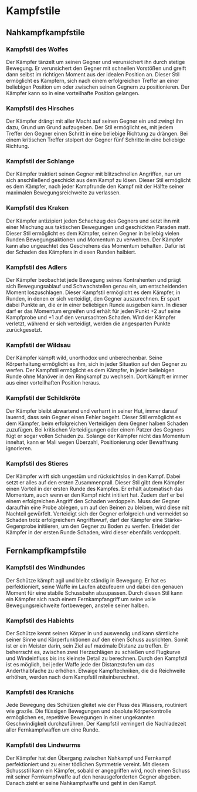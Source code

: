 # Kampfstile

## Nahkampfkampfstile

### Kampfstil des Wolfes

Der Kämpfer tänzelt um seinen Gegner und verunsichert ihn durch stetige Bewegung. Er verunsichert den Gegner mit schnellen Vorstößen und greift dann selbst im richtigen Moment aus der idealen Position an. Dieser Stil ermöglicht es Kämpfern, sich nach einem erfolgreichen Treffer an einer beliebigen Position um oder zwischen seinen Gegnern zu positionieren. Der Kämpfer kann so in eine vorteilhafte Position gelangen.

### Kampfstil des Hirsches

Der Kämpfer drängt mit aller Macht auf seinen Gegner ein und zwingt ihn dazu, Grund um Grund aufzugeben. Der Stil ermöglicht es, mit jedem Treffer den Gegner einen Schritt in eine beliebige Richtung zu drängen. Bei einem kritischen Treffer stolpert der Gegner fünf Schritte in eine beliebige Richtung.

### Kampfstil der Schlange

Der Kämpfer traktiert seinen Gegner mit blitzschnellen Angriffen, nur um sich anschließend geschickt aus dem Kampf zu lösen. Dieser Stil ermöglicht es dem Kämpfer, nach jeder Kampfrunde den Kampf mit der Hälfte seiner maximalen Bewegungsreichweite zu verlassen.

### Kampfstil des Kraken

Der Kämpfer antizipiert jeden Schachzug des Gegners und setzt ihn mit einer Mischung aus taktischen Bewegungen und geschickten Paraden matt. Dieser Stil ermöglicht es dem Kämpfer, seinen Gegner in beliebig vielen Runden Bewegungsaktionen und Momentum zu verwehren. Der Kämpfer kann also ungeachtet des Geschehens das Momentum behalten. Dafür ist der Schaden des Kämpfers in diesen Runden halbiert.

### Kampfstil des Adlers

Der Kämpfer beobachtet jede Bewegung seines Kontrahenten und prägt sich Bewegungsablauf und Schwachstellen genau ein, um entscheidenden Moment loszuschlagen. Dieser Kampfstil ermöglicht es dem Kämpfer, in Runden, in denen er sich verteidigt, den Gegner auszurechnen. Er spart dabei Punkte an, die er in einer beliebigen Runde ausgeben kann. In dieser darf er das Momentum ergreifen und erhält für jeden Punkt +2 auf seine Kampfprobe und +1 auf den verursachten Schaden. Wird der Kämpfer verletzt, während er sich verteidigt, werden die angesparten Punkte zurückgesetzt.

### Kampfstil der Wildsau

Der Kämpfer kämpft wild, unorthodox und unberechenbar. Seine Körperhaltung ermöglicht es ihm, sich in jeder Situation auf den Gegner zu werfen. Der Kampfstil ermöglicht es dem Kämpfer, in jeder beliebigen Runde ohne Manöver in den Ringkampf zu wechseln. Dort kämpft er immer aus einer vorteilhaften Position heraus.

### Kampfstil der Schildkröte

Der Kämpfer bleibt abwartend und verharrt in seiner Hut, immer darauf lauernd, dass sein Gegner einen Fehler begeht. Dieser Stil ermöglicht es dem Kämpfer, beim erfolgreichen Verteidigen dem Gegner halben Schaden zuzufügen. Bei kritischen Verteidigungen oder einem Patzer des Gegners fügt er sogar vollen Schaden zu. Solange der Kämpfer nicht das Momentum innehat, kann er Mali wegen Überzahl, Positionierung oder Bewaffnung ignorieren.

### Kampfstil des Stieres

Der Kämpfer wirft sich ungestüm und rücksichtslos in den Kampf. Dabei setzt er alles auf den ersten Zusammenprall. Dieser Stil gibt dem Kämpfer einen Vorteil in der ersten Runde des Kampfes. Er erhält automatisch das Momentum, auch wenn er den Kampf nicht initiiert hat. Zudem darf er bei einem erfolgreichen Angriff den Schaden verdoppeln. Muss der Gegner daraufhin eine Probe ablegen, um auf den Beinen zu bleiben, wird diese mit Nachteil gewürfelt. Verteidigt sich der Gegner erfolgreich und vermeidet so Schaden trotz erfolgreichem Angriffswurf, darf der Kämpfer eine Stärke-Gegenprobe initiieren, um den Gegner zu Boden zu werfen. Erleidet der Kämpfer in der ersten Runde Schaden, wird dieser ebenfalls verdoppelt.

## Fernkampfkampfstile

### Kampfstil des Windhundes

Der Schütze kämpft agil und bleibt ständig in Bewegung. Er hat es perfektioniert, seine Waffe im Laufen abzufeuern und dabei den genauen Moment für eine stabile Schussbahn abzupassen. Durch diesen Stil kann ein Kämpfer sich nach einem Fernkampfangriff um seine volle Bewegungsreichweite fortbewegen, anstelle seiner halben.

### Kampfstil des Habichts

Der Schütze kennt seinen Körper in und auswendig und kann sämtliche seiner Sinne und Körperfunktionen auf den einen Schuss ausrichten. Somit ist er ein Meister darin, sein Ziel auf maximale Distanz zu treffen. Er beherrscht es, zwischen zwei Herzschlägen zu schießen und Flugkurve und Windeinfluss bis ins kleinste Detail zu berechnen. Durch den Kampfstil ist es möglich, bei jeder Waffe jede der Distanzstufen um das Anderthalbfache zu erhöhen. Etwaige Kampftechniken, die die Reichweite erhöhen, werden nach dem Kampfstil miteinberechnet.

### Kampfstil des Kranichs

Jede Bewegung des Schützen gleitet wie der Fluss des Wassers, routiniert wie grazile. Die flüssigen Bewegungen und absolute Körperkontrolle ermöglichen es, repetitive Bewegungen in einer ungekannten Geschwindigkeit durchzuführen. Der Kampfstil verringert die Nachladezeit aller Fernkampfwaffen um eine Runde.

### Kampfstil des Lindwurms

Der Kämpfer hat den Übergang zwischen Nahkampf und Fernkampf perfektioniert und zu einer tödlichen Symmetrie vereint. Mit diesem Schussstil kann ein Kämpfer, sobald er angegriffen wird, noch einen Schuss mit seiner Fernkampfwaffe auf den herausgeforderten Gegner abgeben. Danach zieht er seine Nahkampfwaffe und geht in den Kampf.
